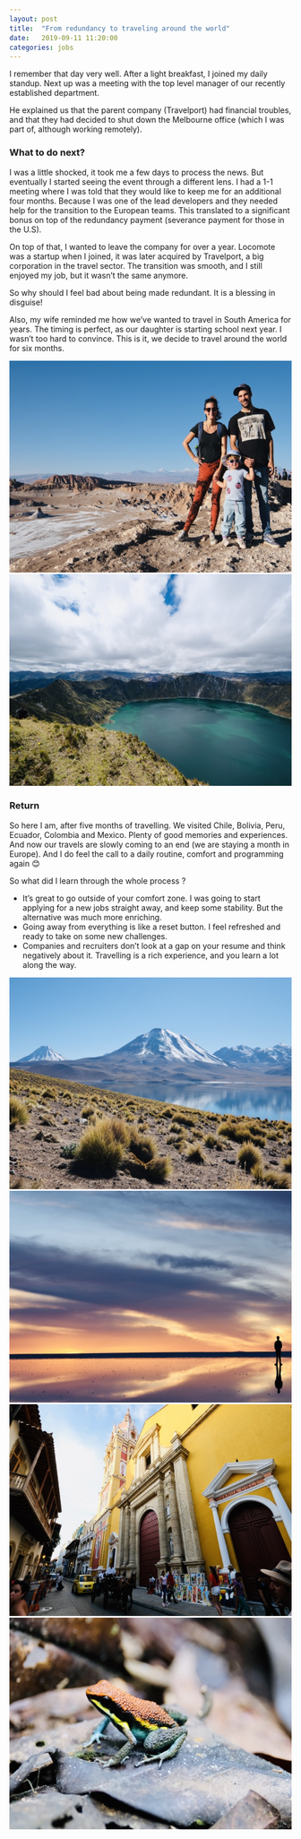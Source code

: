 ```yaml
---
layout: post
title:  "From redundancy to traveling around the world"
date:   2019-09-11 11:20:00
categories: jobs
---
```


I remember that day very well. After a light breakfast, I joined my daily standup. Next up was a meeting with the top level manager of our recently established department.

He explained us that the parent company (Travelport) had financial troubles, and that they had decided to shut down the Melbourne office (which I was part of, although working remotely).

### What to do next? ###

I was a little shocked, it took me a few days to process the news. But eventually I started seeing the event through a different lens. I had a 1-1 meeting where I was told that they would like to keep me for an additional four months. Because I was one of the lead developers and they needed help for the transition to the European teams. This translated to a significant bonus on top of the redundancy payment (severance payment for those in the U.S).

On top of that, I wanted to leave the company for over a year. Locomote was a startup when I joined, it was later acquired by Travelport, a big corporation in the travel sector. The transition was smooth, and I still enjoyed my job, but it wasn’t the same anymore.

So why should I feel bad about being made redundant. It is a blessing in disguise!

Also, my wife reminded me how we’ve wanted to travel in South America for years. The timing is perfect, as our daughter is starting school next year. I wasn’t too hard to convince. This is it, we decide to travel around the world for six months.

<div class="img-wrapper">
  <img alt="Familly travels 1" src="/assets/images/familly-travels-1.jpeg">
  <img alt="Familly travels 2" src="/assets/images/familly-travels-2.jpeg">
</div>

### Return ###

So here I am, after five months of travelling. We visited Chile, Bolivia, Peru, Ecuador, Colombia and Mexico. Plenty of good memories and experiences. And now our travels are slowly coming to an end (we are staying a month in Europe). And I do feel the call to a daily routine, comfort and programming again 😊

So what did I learn through the whole process ?
- It’s great to go outside of your comfort zone. I was going to start applying for a new jobs straight away, and keep some stability. But the alternative was much more enriching.
- Going away from everything is like a reset button. I feel refreshed and ready to take on some new challenges.
- Companies and recruiters don’t look at a gap on your resume and think negatively about it. Travelling is a rich experience, and you learn a lot along the way.

<div class="img-wrapper">
  <img alt="Familly travels 3" src="/assets/images/familly-travels-3.jpeg">
  <img alt="Familly travels 4" src="/assets/images/familly-travels-4.jpeg">
  <img alt="Familly travels 5" src="/assets/images/familly-travels-5.jpeg">
  <img alt="Familly travels 6" src="/assets/images/familly-travels-6.jpeg">
</div>
